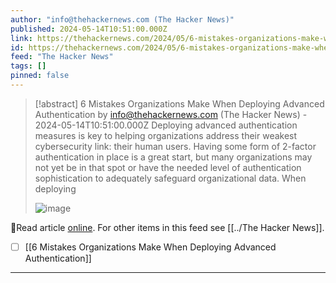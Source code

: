 ```yaml
---
author: "info@thehackernews.com (The Hacker News)"
published: 2024-05-14T10:51:00.000Z
link: https://thehackernews.com/2024/05/6-mistakes-organizations-make-when.html
id: https://thehackernews.com/2024/05/6-mistakes-organizations-make-when.html
feed: "The Hacker News"
tags: []
pinned: false
---
```

> [!abstract] 6 Mistakes Organizations Make When Deploying Advanced Authentication by info@thehackernews.com (The Hacker News) - 2024-05-14T10:51:00.000Z
> Deploying advanced authentication measures is key to helping organizations address their weakest cybersecurity link: their human users. Having some form of 2-factor authentication in place is a great start, but many organizations may not yet be in that spot or have the needed level of authentication sophistication to adequately safeguard organizational data. When deploying
>
> ![image](https://blogger.googleusercontent.com/img/b/R29vZ2xl/AVvXsEjLFi5vwgPwmrKgIafhE-_gG3voXLQC3RGTK0MFU0pxOFmqlOekYX5kOJ2W4RUqmzsSgjQpgnIHbpZJAbZB3L-_8h1bKkDMAy29F47szXCvmzdY1gutG3rqEoD3ETmNDpktqkntOGN7_FRzw-Kh3HogU0g4Rk5k9rurEga5551q3K2pXVGELQwMOPJbyiY/s1600/ONE.png)

🔗Read article [online](https://thehackernews.com/2024/05/6-mistakes-organizations-make-when.html). For other items in this feed see [[../The Hacker News]].

- [ ] [[6 Mistakes Organizations Make When Deploying Advanced Authentication]]
- - -

